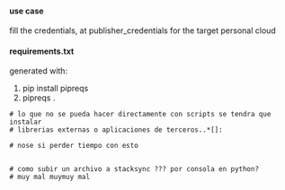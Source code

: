 

#### use case


fill the credentials, at publisher_credentials for the target personal cloud







#### requirements.txt


generated with:

1. pip install pipreqs
2. pipreqs .



```
# lo que no se pueda hacer directamente con scripts se tendra que instalar 
# librerias externas o aplicaciones de terceros..*[]: 

# nose si perder tiempo con esto


# como subir un archivo a stacksync ??? por consola en python? 
# muy mal muymuy mal
```

